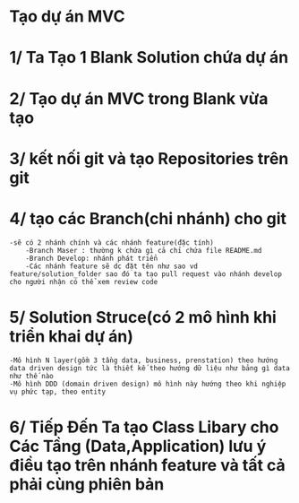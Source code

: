 ﻿# Tạo dự án MVC
# 1/ Ta Tạo 1 Blank Solution chứa dự án
# 2/ Tạo dự án MVC trong Blank vừa tạo
# 3/ kết nối git và tạo Repositories trên git 
# 4/ tạo các Branch(chi nhánh) cho git
	-sẽ có 2 nhánh chính và các nhánh feature(đặc tính)
		-Branch Maser : thường k chứa gì cả chỉ chứa file README.md
		-Branch Develop: nhánh phát triển
		-Các nhánh feature sẽ dc đặt tên như sao vd feature/solution_folder sao đó ta tạo pull request vào nhánh develop cho người nhận có thể xem review code
# 5/ Solution Struce(có 2 mô hình khi triển khai dự án)
	-Mô hình N layer(gồm 3 tầng data, business, prenstation) theo hướng data driven design tức là thiết kế theo hướng dữ liệu như bảng gì data như thế nào
	-Mô hình DDD (domain driven design) mô hình này hướng theo khi nghiệp vụ phức tạp, theo entity 
# 6/ Tiếp Đến Ta tạo Class Libary cho Các Tầng (Data,Application) lưu ý điều tạo trên nhánh feature và tất cả phải cùng phiên bản

